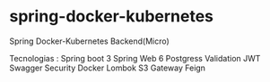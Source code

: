 # spring-docker-kubernetes
Spring Docker-Kubernetes Backend(Micro)

Tecnologias :
Spring boot 3
Spring Web 6
Postgress
Validation
JWT
Swagger
Security
Docker
Lombok
S3
Gateway
Feign

